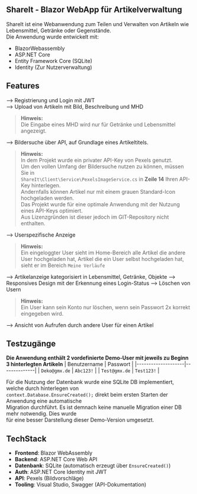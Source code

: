 ## ShareIt - Blazor WebApp für Artikelverwaltung

ShareIt ist eine Webanwendung zum Teilen und Verwalten von Artikeln 
wie Lebensmittel, Getränke oder Gegenstände.  
Die Anwendung wurde entwickelt mit:
- BlazorWebassembly
- ASP.NET Core
- Entity Framework Core (SQLite)
- Identity (Zur Nutzerverwaltung)

## Features
--> Registrierung und Login mit JWT  
--> Upload von Artikeln mit Bild, Beschreibung und MHD  
> **Hinweis:**  
> Die Eingabe eines MHD wird nur für Getränke und Lebensmittel angezeigt.

--> Bildersuche über API, auf Grundlage eines Artikeltitels.  
> **Hinweis:**  
> In dem Projekt wurde ein privater API-Key von Pexels genutzt.  
> Um den vollen Umfang der Bildersuche nutzen zu können, müssen Sie in  
> `ShareIt\Client\Service\PexelsImageService.cs` in **Zeile 14** Ihren API-Key hinterlegen.  
> Andernfalls können Artikel nur mit einem grauen Standard-Icon hochgeladen werden.  
> Das Projekt wurde für eine optimale Anwendung mit der Nutzung eines API-Keys optimiert.  
> Aus Lizenzgründen ist dieser jedoch im GIT-Repository nicht enthalten.

--> Userspezifische Anzeige
> **Hinweis:**  
> Ein eingeloggter User sieht im Home-Bereich alle Artikel die andere User hochgeladen hat,
> Artikel die ein User selbst hochgeladen hat, sieht er im Bereich `Meine Verläufe`

--> Artikelanzeige kategorisiert in Lebensmittel, Getränke, Objekte
--> Responsives Design mit der Erkennung eines Login-Status
--> Löschen von Usern
> **Hinweis:**  
> Ein User kann sein Konto nur löschen, wenn sein Passwort 2x korrekt eingegeben wird.

--> Ansicht von Aufrufen durch andere User für einen Artikel

## Testzugänge
**Die Anwendung enthält 2 vordefinierte Demo-User mit jeweils zu Beginn 3 hinterlegten Artikeln**
| Benutzername       | Passwort     |
|--------------------|--------------|
| `Deko@gmx.de`      | `Abc123!`     |
| `Test@gmx.de`      | `Test123!`    |  

Für die Nutzung der Datenbank wurde eine SQLite DB implementiert, welche durch hinterlegen von  
`context.Database.EnsureCreated();` direkt beim ersten Starten der Anwendung eine automatische  
Migration durchführt. Es ist demnach keine manuelle Migration einer DB mehr notwendig. Dies wurde  
für eine besser Darstellung dieser Demo-Version umgesetzt.  

## TechStack
- **Frontend**: Blazor WebAssembly
- **Backend**: ASP.NET Core Web API
- **Datenbank**: SQLite (automatisch erzeugt über `EnsureCreated()`)
- **Auth**: ASP.NET Core Identity mit JWT
- **API**: Pexels (Bildvorschläge)
- **Tooling**: Visual Studio, Swagger (API-Dokumentation)
